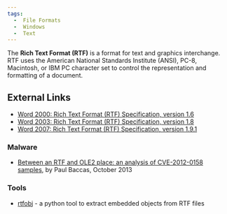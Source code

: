```yaml
---
tags:
  -  File Formats
  -  Windows
  -  Text
---
```

The **Rich Text Format (RTF)** is a format for text and graphics
interchange. RTF uses the American National Standards Institute (ANSI),
PC-8, Macintosh, or IBM PC character set to control the representation
and formatting of a document.

## External Links

- [Word 2000: Rich Text Format (RTF) Specification, version
  1.6](http://msdn.microsoft.com/en-us/library/aa140277%28v=office.10%29.aspx)
- [Word 2003: Rich Text Format (RTF) Specification, version
  1.8](http://www.microsoft.com/en-us/download/details.aspx?id=7105)
- [Word 2007: Rich Text Format (RTF) Specification, version
  1.9.1](http://www.microsoft.com/en-us/download/details.aspx?id=10725)

### Malware

- [Between an RTF and OLE2 place: an analysis of CVE-2012-0158
  samples](https://www.sophos.com/en-us/medialibrary/PDFs/technical%20papers/Baccas-VB2013.pdf?la=en.pdf),
  by Paul Baccas, October 2013

### Tools

- [rtfobj](http://www.decalage.info/python/rtfobj) - a python tool to
  extract embedded objects from RTF files

